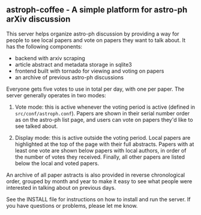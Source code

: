 ## astroph-coffee - A simple platform for astro-ph arXiv discussion

This server helps organize astro-ph discussion by providing a way for people to
see local papers and vote on papers they want to talk about. It has the
following components:

* backend with arxiv scraping
* article abstract and metadata storage in sqlite3
* frontend built with tornado for viewing and voting on papers
* an archive of previous astro-ph discussions

Everyone gets five votes to use in total per day, with one per paper. The server
generally operates in two modes:

1. Vote mode: this is active whenever the voting period is active (defined in
   `src/conf/astroph.conf`). Papers are shown in their serial number order as on
   the astro-ph list page, and users can vote on papers they'd like to see
   talked about.

2. Display mode: this is active outside the voting period. Local papers are
   highlighted at the top of the page with their full abstracts. Papers with at
   least one vote are shown below papers with local authors, in order of the
   number of votes they received. Finally, all other papers are listed below the
   local and voted papers.

An archive of all paper astracts is also provided in reverse chronological
order, grouped by month and year to make it easy to see what people were
interested in talking about on previous days.

See the INSTALL file for instructions on how to install and run the server. If
you have questions or problems, please let me know.
